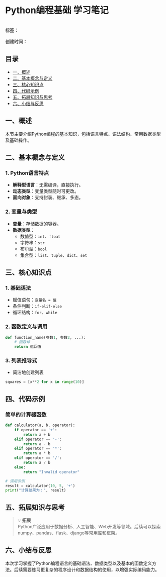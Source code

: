 # Python编程基础 学习笔记

<div style="color: red;padding: 16px 0; font-weight: 600;color: rgb(82 82 82); display: flex;gap: 10px;">
    <span>标签：</span>
    <Badge type="tip" text="前端" />
    <Badge type="tip" text="html" />
    <Badge type="tip" text="原子化" />
</div>

<div style="color: red; font-weight: 600;color: rgb(82 82 82);">
    <span>创建时间：</span>
    <Badge type="tip" text="2025-04-14" />
</div>

## 目录

- [一、概述](#一概述)
- [二、基本概念与定义](#二基本概念与定义)
- [三、核心知识点](#三核心知识点)
- [四、代码示例](#四代码示例)
- [五、拓展知识与思考](#五拓展知识与思考)
- [六、小结与反思](#六小结与反思)

## 一、概述

本节主要介绍Python编程的基本知识，包括语言特点、语法结构、常用数据类型及基础操作。

## 二、基本概念与定义

### 1. Python语言特点

- **解释型语言**：无需编译，直接执行。
- **动态类型**：变量类型随时可更改。
- **面向对象**：支持封装、继承、多态。

### 2. 变量与类型

- **变量**：存储数据的容器。
- **数据类型**：
  - 数值型：`int`、`float`
  - 字符串：`str`
  - 布尔型：`bool`
  - 集合型：`list`、`tuple`、`dict`、`set`

## 三、核心知识点

### 1. 基础语法

- 赋值语句：`变量名 = 值`
- 条件判断：`if-elif-else`
- 循环结构：`for`、`while`

### 2. 函数定义与调用

```python
def function_name(参数1, 参数2, ...):
    # 函数体
    return 返回值
```

### 3. 列表推导式

- 简洁地创建列表

```python
squares = [x**2 for x in range(10)]
```

## 四、代码示例

### 简单的计算器函数

```python
def calculator(a, b, operator):
    if operator == '+':
        return a + b
    elif operator == '-':
        return a - b
    elif operator == '*':
        return a * b
    elif operator == '/':
        return a / b
    else:
        return "Invalid operator"

# 调用示例
result = calculator(10, 5, '+')
print("计算结果为：", result)
```

## 五、拓展知识与思考

> 💡 **拓展**  
> Python广泛应用于数据分析、人工智能、Web开发等领域。后续可以探索numpy、pandas、flask、django等常用库和框架。

## 六、小结与反思

本次学习掌握了Python编程语言的基础语法、数据类型以及基本的函数定义方法。后续需要练习更复杂的程序设计和数据结构的使用，以增强实际编码能力。

